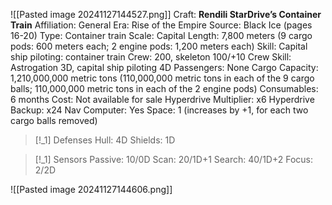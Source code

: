 ![[Pasted image 20241127144527.png]]
Craft: **Rendili StarDrive’s Container Train**
Affiliation: General
Era: Rise of the Empire
Source: Black Ice (pages 16-20)
Type: Container train
Scale: Capital
Length: 7,800 meters (9 cargo pods: 600 meters each; 2
engine pods: 1,200 meters each)
Skill: Capital ship piloting: container train
Crew: 200, skeleton 100/+10
Crew Skill: Astrogation 3D, capital ship piloting 4D
Passengers: None
Cargo Capacity: 1,210,000,000 metric tons (110,000,000 metric tons in each of the 9 cargo balls; 110,000,000 metric tons in each of the 2 engine pods)
Consumables: 6 months
Cost: Not available for sale
Hyperdrive Multiplier: x6
Hyperdrive Backup: x24
Nav Computer: Yes
Space: 1 (increases by +1, for each two cargo balls removed)

> [!_1] Defenses
> Hull: 4D
> Shields: 1D

> [!_1] Sensors
> Passive: 10/0D
> Scan: 20/1D+1
> Search: 40/1D+2
> Focus: 2/2D

![[Pasted image 20241127144606.png]]

